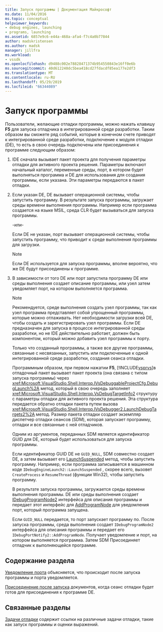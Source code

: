 ```yaml
---
title: Запуск программы | Документация Майкрософт
ms.date: 11/04/2016
ms.topic: conceptual
helpviewer_keywords:
- debug engines, launching
- programs, launching
ms.assetid: 6857e9c6-e44a-468a-afa4-f7c4a0b77844
author: madskristensen
ms.author: madsk
manager: jillfra
ms.workload:
- vssdk
ms.openlocfilehash: d9488c002e78828471374b954550843e16ff0e6b
ms.sourcegitcommit: 40d612240dc5bea418cd27fdacdf85ea177e2df3
ms.translationtype: MT
ms.contentlocale: ru-RU
ms.lasthandoff: 05/29/2019
ms.locfileid: "66344089"
---
```

# <a name="launch-a-program"></a>Запуск программы
Пользователи, желающие отладки программы, можно нажать клавишу **F5** для запуска отладчика в интегрированной среде разработки. Таким образом вы сможете ряд событий, которые в конечном счете приводят к интегрированной среде разработки, подключение к модуля отладки (DE), то есть в свою очередь подключены или присоединения к программе следующим образом:

1. IDE сначала вызывает пакет проекта для получения параметры отладки для активного проекта решения. Параметры включают начальный каталог, переменные среды, порт, в котором будет выполняться программа и DE для использования для создания программы, если указана. Эти параметры передаются в пакет отладки.

2. Если указан DE, DE вызывает операционной системы, чтобы запустить программу. В результате запуска программы, загружает среды времени выполнения программы. Например если программа создается на языке MSIL, среда CLR будет вызываться для запуска программы.

    -или-

    Если DE не указан, порт вызывает операционной системы, чтобы запустить программу, что приводит к среде выполнения программы для загрузки.

   > [!NOTE]
   > Если DE используется для запуска программы, вполне вероятно, что же DE будут присоединены к программе.

3. В зависимости от того DE или порт запустила программу DE или среды выполнения создает описание программы, или узел затем уведомляет порт, на котором выполняется программа.

   > [!NOTE]
   > Рекомендуется, среде выполнения создать узел программы, так как узел программа представляет собой упрощенный программы, которые можно отлаживать. Нет необходимости загрузки всей DE, чтобы создать и зарегистрировать узел программы. Если DE предназначен для запуска в процессе интегрированной среды разработки, но не IDE действительно работает, должен быть компонентом, который можно добавить узел программы к порту.

   Только что созданный программы, а также все другие программы, связанные с несвязанных, запустить или подключенные к одной интегрированной среде разработки, создания сеанса отладки.

   Программным образом, при первом нажатии **F5**, [!INCLUDE[vsprvs](../../code-quality/includes/vsprvs_md.md)]в отладочный пакет вызывает пакет проекта (она связана с типом запуска программы) через <xref:Microsoft.VisualStudio.Shell.Interop.IVsDebuggableProjectCfg.DebugLaunch%2A> метод, который в свою очередь заполняет <xref:Microsoft.VisualStudio.Shell.Interop.VsDebugTargetInfo2> структуру с параметры отладки для активного проекта решения. Эта структура передается обратно отладки пакета путем вызова <xref:Microsoft.VisualStudio.Shell.Interop.IVsDebugger2.LaunchDebugTargets2%2A> метод. Размер пакета отладки создает экземпляр диспетчер отладки сеансов (SDM), которая запускает программу, отладки и все связанные с ней отладчиков.

   Одним из аргументов, переданных SDM является идентификатор GUID для DE, который будет использоваться для запуска программы.

   Если идентификатор GUID DE не `GUID_NULL`, SDM совместно создает DE, а затем вызывает его [LaunchSuspended](../../extensibility/debugger/reference/idebugenginelaunch2-launchsuspended.md) метод, чтобы запустить программу. Например, если программа записывается в машинном коде `IDebugEngineLaunch2::LaunchSuspended` , скорее всего, вызовет `CreateProcess` и `ResumeThread` (функции Win32), чтобы запустить программу.

   В результате запуска программы, загружается среды времени выполнения программы. DE или среды выполнения создает [IDebugProgramNode2](../../extensibility/debugger/reference/idebugprogramnode2.md) интерфейса для описания программы и передает этот интерфейс для [AddProgramNode](../../extensibility/debugger/reference/idebugportnotify2-addprogramnode.md) для уведомления порт, который программа запущена.

   Если `GUID_NULL` передается, то порт запускает программу по. После запуска программы, среда выполнения создает `IDebugProgramNode2` интерфейса для описания программы и передает его `IDebugPortNotify2::AddProgramNode`. Получает уведомление и порт, на котором выполняется программа. Затем SDM Присоединяет отладчик к выполняющейся программе.

## <a name="in-this-section"></a>Содержание раздела
 [Уведомление порта](../../extensibility/debugger/notifying-the-port.md) объясняется, что происходит после запуска программы и порта уведомляется.

 [Присоединение после запуска](../../extensibility/debugger/attaching-after-a-launch.md) документов, когда сеанс отладки будет готов для присоединения к программе DE.

## <a name="related-sections"></a>Связанные разделы
 [Задачи отладки](../../extensibility/debugger/debugging-tasks.md) содержит ссылки на различные задачи отладки, такие как запуск программы и оценки выражений.